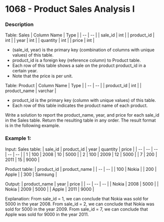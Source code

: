 # 1068 - Product Sales Analysis I

### Description

Table: Sales
| Column Name | Type |
| -- | -- |
| sale_id | int |
| product_id | int |
| year | int |
| quantity | int |
| price | int |

- (sale_id, year) is the primary key (combination of columns with unique values) of this table.
- product_id is a foreign key (reference column) to Product table.
- Each row of this table shows a sale on the product product_id in a certain year.
- Note that the price is per unit.

Table: Product
| Column Name | Type |
| -- | -- |
| product_id | int |
| product_name | varchar |

- product_id is the primary key (column with unique values) of this table.
- Each row of this table indicates the product name of each product.

Write a solution to report the product_name, year, and price for each sale_id in the Sales table.
Return the resulting table in any order.
The result format is in the following example.

### Example 1:

Input: 
Sales table:
| sale_id | product_id | year | quantity | price |
| -- | -- | -- | -- | -- |
| 1 | 100 | 2008 | 10 | 5000 |
| 2 | 100 | 2009 | 12 | 5000 |
| 7 | 200 | 2011 | 15 | 9000 |

Product table:
| product_id | product_name |
| -- | -- |
| 100 | Nokia |
| 200 | Apple |
| 300 | Samsung |

Output: 
| product_name | year | price |
| -- | -- | -- |
| Nokia | 2008 | 5000 |
| Nokia | 2009 | 5000 |
| Apple | 2011 | 9000 |

Explanation: 
From sale_id = 1, we can conclude that Nokia was sold for 5000 in the year 2008.
From sale_id = 2, we can conclude that Nokia was sold for 5000 in the year 2009.
From sale_id = 7, we can conclude that Apple was sold for 9000 in the year 2011.